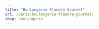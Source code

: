 ```yaml
---
title: "Boulangerie Flandre Gourmet"
url: /paris/boulangerie-flandre-gourmet/
shop: boulangerie
---
```

